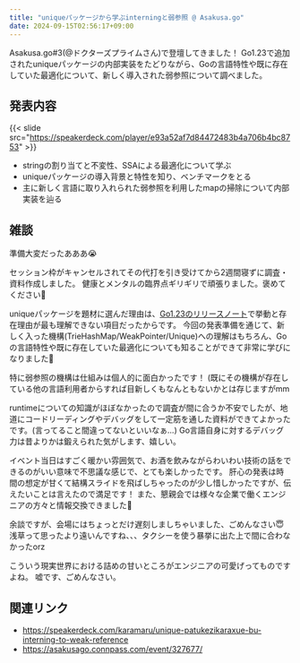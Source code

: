 ```yaml
---
title: "uniqueパッケージから学ぶinterningと弱参照 @ Asakusa.go"
date: 2024-09-15T02:56:17+09:00
---
```



Asakusa.go#3(@ドクターズプライムさん)で登壇してきました！
Go1.23で追加されたuniqueパッケージの内部実装をたどりながら、Goの言語特性や既に存在していた最適化について、新しく導入された弱参照について調べました。

<!--more-->

## 発表内容

{{< slide src="https://speakerdeck.com/player/e93a52af7d84472483b4a706b4bc8753" >}}

- stringの割り当てと不変性、SSAによる最適化について学ぶ
- uniqueパッケージの導入背景と特性を知り、ベンチマークをとる
- 主に新しく言語に取り入れられた弱参照を利用したmapの掃除について内部実装を辿る

## 雑談

準備大変だったあああ😭

セッション枠がキャンセルされてその代打を引き受けてから2週間寝ずに調査・資料作成しました。
健康とメンタルの臨界点ギリギリで頑張りました。褒めてください🥺

uniqueパッケージを題材に選んだ理由は、[Go1.23のリリースノート](https://tip.golang.org/doc/go1.23#new-unique-package)で挙動と存在理由が最も理解できない項目だったからです。
今回の発表準備を通じて、新しく入った機構(TrieHashMap/WeakPointer/Unique)への理解はもちろん、Goの言語特性や既に存在していた最適化についても知ることができて非常に学びになりました👏

特に弱参照の機構は仕組みは個人的に面白かったです！ (既にその機構が存在している他の言語利用者からすれば目新しくもなんともないかとは存じますがmm

runtimeについての知識がほぼなかったので調査が間に合うか不安でしたが、地道にコードリーディングやデバッグをして一定筋を通した資料ができてよかったです。(言ってること間違ってないといいなぁ...)
Go言語自身に対するデバッグ力は昔よりかは鍛えられた気がします、嬉しい。

イベント当日はすごく暖かい雰囲気で、お酒を飲みながらわいわい技術の話をできるのがいい意味で不思議な感じで、とても楽しかったです。
肝心の発表は時間の想定が甘くて結構スライドを飛ばしちゃったのが少し惜しかったですが、伝えたいことは言えたので満足です！
また、懇親会では様々な企業で働くエンジニアの方々と情報交換できました👏

余談ですが、会場にはちょっとだけ遅刻しましちゃいました、ごめんなさい😇
浅草って思ったより遠いんですね、、、タクシーを使う暴挙に出た上で間に合わなかったorz

こういう現実世界における詰めの甘いところがエンジニアの可愛げってものですよね。
嘘です、ごめんなさい。

## 関連リンク

- https://speakerdeck.com/karamaru/unique-patukezikaraxue-bu-interning-to-weak-reference
- https://asakusago.connpass.com/event/327677/
